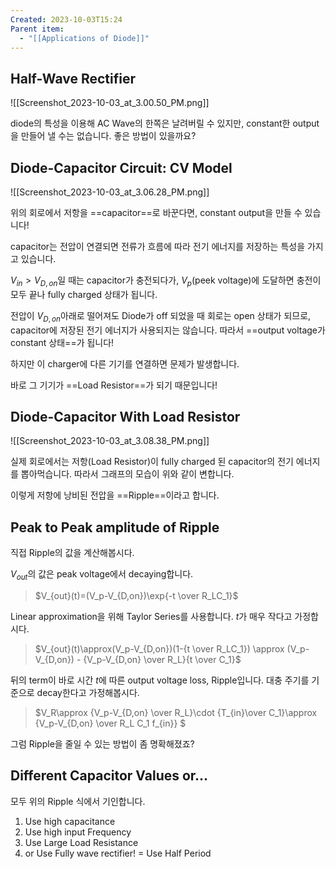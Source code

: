 ```yaml
---
Created: 2023-10-03T15:24
Parent item:
  - "[[Applications of Diode]]"
---
```

## Half-Wave Rectifier

![[Screenshot_2023-10-03_at_3.00.50_PM.png]]

diode의 특성을 이용해 AC Wave의 한쪽은 날려버릴 수 있지만, constant한 output을 만들어 낼 수는 없습니다. 좋은 방법이 있을까요?

## Diode-Capacitor Circuit: CV Model

![[Screenshot_2023-10-03_at_3.06.28_PM.png]]

위의 회로에서 저항을 ==capacitor==로 바꾼다면, constant output을 만들 수 있습니다!

capacitor는 전압이 연결되면 전류가 흐름에 따라 전기 에너지를 저장하는 특성을 가지고 있습니다.

$V_{in}>V_{D,on}$﻿일 때는 capacitor가 충전되다가, $V_p$﻿(peek voltage)에 도달하면 충전이 모두 끝나 fully charged 상태가 됩니다.

전압이 $V_{D,on}$﻿아래로 떨어져도 Diode가 off 되었을 때 회로는 open 상태가 되므로, capacitor에 저장된 전기 에너지가 사용되지는 않습니다. 따라서 ==output voltage가 constant 상태==가 됩니다!

하지만 이 charger에 다른 기기를 연결하면 문제가 발생합니다.

바로 그 기기가 ==Load Resistor==가 되기 때문입니다!

## Diode-Capacitor With Load Resistor

![[Screenshot_2023-10-03_at_3.08.38_PM.png]]

실제 회로에서는 저항(Load Resistor)이 fully charged 된 capacitor의 전기 에너지를 뽑아먹습니다. 따라서 그래프의 모습이 위와 같이 변합니다.

이렇게 저항에 낭비된 전압을 ==Ripple==이라고 합니다.

## Peak to Peak amplitude of Ripple

직접 Ripple의 값을 계산해봅시다.

$V_{out}$﻿의 값은 peak voltage에서 decaying합니다.

> $V_{out}(t)=(V_p-V_{D,on})\exp{-t \over R_LC_1}$﻿

Linear approximation을 위해 Taylor Series를 사용합니다. $t$﻿가 매우 작다고 가정합시다.

> $V_{out}(t)\approx(V_p-V_{D,on})(1-{t \over R_LC_1}) \approx (V_p-V_{D,on}) - {V_p-V_{D,on} \over R_L}{t \over C_1}$﻿

뒤의 term이 바로 시간 $t$﻿에 따른 output voltage loss, Ripple입니다. 대충 주기를 기준으로 decay한다고 가정해봅시다.

> $V_R\approx {V_p-V_{D,on} \over R_L}\cdot {T_{in}\over C_1}\approx {V_p-V_{D,on} \over R_L C_1 f_{in}} $﻿

그럼 Ripple을 줄일 수 있는 방법이 좀 명확해졌죠?

## Different Capacitor Values or…

모두 위의 Ripple 식에서 기인합니다.

1. Use high capacitance
2. Use high input Frequency
3. Use Large Load Resistance
4. or Use Fully wave rectifier! = Use Half Period